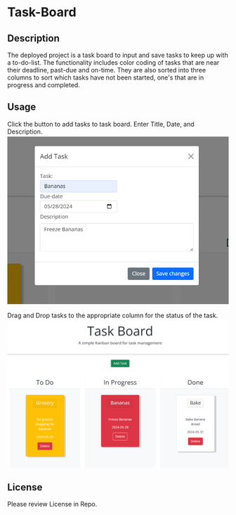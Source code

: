 # Task-Board

## Description

The deployed project is a task board to input and save tasks to keep up with a to-do-list. The functionality includes color coding of tasks that are near their deadline, past-due and on-time. They are also sorted into three columns to sort which tasks have not been started, one's that are in progress and completed. 


## Usage

Click the button to add tasks to task board. Enter Title, Date, and Description.![image of form](assets/images/screenshot1.png)


Drag and Drop tasks to the appropriate column for the status of the task.![image of form](assets/images/screenshot2.png)



## License

Please review License in Repo.
